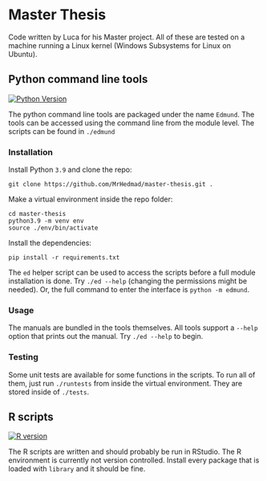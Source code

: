 # Master Thesis
Code written by Luca for his Master project. All of these are tested on a machine running a Linux kernel (Windows Subsystems for Linux on Ubuntu).

## Python command line tools
[![Python Version](https://img.shields.io/badge/python-3.9-blue)](https://www.python.org/)

The python command line tools are packaged under the name `Edmund`. The tools can be accessed using the command line from the module level. The scripts can be found in `./edmund`
### Installation
Install Python `3.9` and clone the repo:
```
git clone https://github.com/MrHedmad/master-thesis.git .
```
Make a virtual environment inside the repo folder:
```
cd master-thesis
python3.9 -m venv env
source ./env/bin/activate
```
Install the dependencies:
```
pip install -r requirements.txt
```
The `ed` helper script can be used to access the scripts before a full module installation is done. Try `./ed --help` (changing the permissions might be needed). Or, the full command to enter the interface is `python -m edmund`.

### Usage
The manuals are bundled in the tools themselves. All tools support a `--help` option that prints out the manual. Try `./ed --help` to begin.
### Testing
Some unit tests are available for some functions in the scripts. To run all of them, just run `./runtests` from inside the virtual environment. They are stored inside of `./tests`.
## R scripts
[![R version](https://img.shields.io/badge/R%20version-4.0.2-blue)](https://www.r-project.org/)

The R scripts are written and should probably be run in RStudio. The R environment is currently not version controlled. Install every package that is loaded with `library` and it should be fine.
